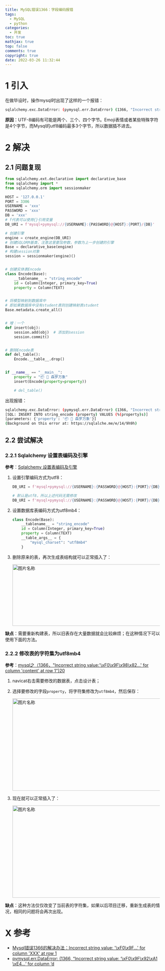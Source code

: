 ```yaml
---
title: MySQL错误1366：字段编码报错
tags:
  - MySQL
  - python
categories:
  - 开发
toc: true
mathjax: true
top: false
comments: true
copyright: true
date: 2022-03-26 11:32:44
---
```


# 1 引入

在做毕设时，操作mysql时出现了这样的一个报错：

```sh
sqlalchemy.exc.DataError: (pymysql.err.DataError) (1366, "Incorrect string value: '\\xF2\\x88\\xBF\\xB6E ...' for column 'property' at row 1")
```

**原因**：UTF-8编码有可能是两个、三个、四个字节。Emoji表情或者某些特殊字符是4个字节，而Mysql的utf8编码最多3个字节，所以数据插不进去。

# 2 解决

## 2.1 问题复现

```python
from sqlalchemy.ext.declarative import declarative_base
from sqlalchemy import *
from sqlalchemy.orm import sessionmaker

HOST = '127.0.0.1'
PORT = 3306
USERNAME = 'xxx'
PASSWORD = 'xxx'
DB = 'xxx'
# f代表可以使用{}引用变量
DB_URI = f'mysql+pymysql://{USERNAME}:{PASSWORD}@{HOST}:{PORT}/{DB}'

# 创建引擎
engine = create_engine(DB_URI)
# 创建SQLORM基类，注意这里要加参数，参数为上一步创建的引擎
Base = declarative_base(engine)
# 构建session对象
session = sessionmaker(engine)()


# 创建实体表Encode
class Encode(Base):
    __tablename__ = "string_encode"
    id = Column(Integer, primary_key=True)
    property = Column(TEXT)


# 将模型映射到数据库中
# 即如果数据库中没有student表则创建映射表student
Base.metadata.create_all()


# 增：一个
def insert(obj):
    session.add(obj)  # 添加到session
    session.commit()


# 删除Encode表
def del_table():
    Encode.__table__.drop()


if __name__ == "__main__":
    property = "📦 🚀 森罗万象"
    insert(Encode(property=property))

    # del_table()

```

出现报错：

```sh
sqlalchemy.exc.DataError: (pymysql.err.DataError) (1366, "Incorrect string value: '\\xF0\\x9F\\x93\\xA6 \\xF0...' for column 'property' at row 1")
[SQL: INSERT INTO string_encode (property) VALUES (%(property)s)]
[parameters: {'property': '📦 🚀 森罗万象'}]
(Background on this error at: https://sqlalche.me/e/14/9h9h)
```

## 2.2 尝试解决

### 2.2.1 Sqlalchemy 设置表编码及引擎

**参考**：[Sqlalchemy 设置表编码及引擎](https://blog.csdn.net/weixin_34015336/article/details/93760632)

1. 设置引擎编码方式为utf8：

   ```python
   DB_URI = f'mysql+pymysql://{USERNAME}:{PASSWORD}@{HOST}:{PORT}/{DB}?charset=utf8'
   
   # 默认是utf8，所以上述代码无需修改
   DB_URI = f'mysql+pymysql://{USERNAME}:{PASSWORD}@{HOST}:{PORT}/{DB}'
   ```

2. 设置数据库表编码方式为utf8mb4：

   ```python
   class Encode(Base):
       __tablename__ = "string_encode"
       id = Column(Integer, primary_key=True)
       property = Column(TEXT)
       __table_args__ = {
           "mysql_charset": "utf8mb4"
       }
   ```

3. 删除原来的表，再次生成表结构就可以正常插入了：

   <img src="https://s2.loli.net/2022/03/26/TlzLxG3yScio7EY.png" width = "800" height = "200" alt="图片名称" align=center id=119 />

**缺点**：需要重新构建表，所以旧表存在大量数据就会比较麻烦；在这种情况下可以使用下面的方法。

### 2.2.2 修改表的字符集为utf8mb4

**参考**：[mysql之（1366，"Incorrect string value:'\\xF0\\x9F\\x98\\x82...' for column 'content' at row 1")20](https://blog.csdn.net/qlzy_5418/article/details/91973353)

1. navicat右击需要修改的数据表，点击设计表；

2. 选择要修改的字段`property`，将字符集修改为`utf8mb4`，然后保存：

   <img src="https://s2.loli.net/2022/03/26/Ne1f5wn8GOLZqxt.png" width = "800" height = "300" alt="图片名称" align=center id=120 />

3. 现在就可以正常插入了：

   <img src="https://s2.loli.net/2022/03/26/8pfV65gsinLQFMS.png" width = "800" height = "300" alt="图片名称" align=center id=121 />

**缺点**：这种方法仅仅改变了当前表的字符集，如果以后项目迁移，重新生成表的情况，相同的问题将会再次出现。

# X 参考

* [Mysql错误1366的解决办法：Incorrect string value: '\xF0\x9F...' for column 'XXX' at row 1](https://blog.csdn.net/zz975896590/article/details/119991096)
* [pymysql.err.DataError: (1366, “Incorrect string value: ‘\\xF0\\x9F\\x92\\xA1 \\xE4...‘ for column ‘d](https://blog.csdn.net/wenxingchen/article/details/118021258)

